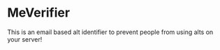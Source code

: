 # MeVerifier
This is an email based alt identifier to prevent people from using alts on your server!
